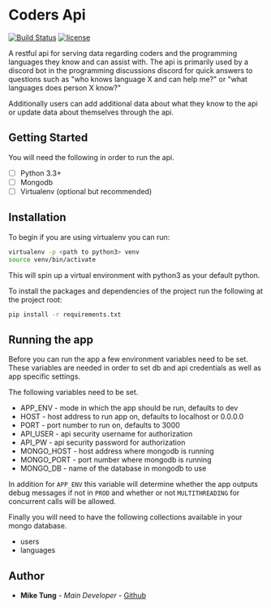 # Coders Api

[![Build Status][travis]](https://travis-ci.org/seekheart/coder_api)
[![license](https://img.shields.io/github/license/mashape/apistatus.svg)]()


A restful api for serving data regarding coders and the programming languages
they know and can assist with. The api is primarily used by a discord bot
in the programming discussions discord for quick answers to questions such as
"who knows language X and can help me?" or "what languages does person X know?"

Additionally users can add additional data about what they know to the api
or update data about themselves through the api.

## Getting Started

You will need the following in order to run the api.

- [ ] Python 3.3+
- [ ] Mongodb
- [ ] Virtualenv (optional but recommended)

## Installation

To begin if you are using virtualenv you can run:

```bash
virtualenv -p <path to python3> venv
source venv/bin/activate
```

This will spin up a virtual environment with python3 as your default python.

To install the packages and dependencies of the project run the following
at the project root:

```bash
pip install -r requirements.txt
```

## Running the app

Before you can run the app a few environment variables need to be set.
These variables are needed in order to set db and api credentials as well as app
specific settings.

The following variables need to be set.

* APP_ENV - mode in which the app should be run, defaults to dev
* HOST - host address to run app on, defaults to localhost or 0.0.0.0
* PORT - port number to run on, defaults to 3000
* API_USER - api security username for authorization
* API_PW - api security password for authorization
* MONGO_HOST - host address where mongodb is running
* MONGO_PORT - port number where mongodb is running
* MONGO_DB - name of the database in mongodb to use

In addition for `APP_ENV` this variable will determine whether the app outputs
debug messages if not in `PROD` and whether or not `MULTITHREADING` for 
concurrent calls will be allowed.

Finally you will need to have the following collections available in your
mongo database.

* users
* languages

## Author

* **Mike Tung** - *Main Developer* - [Github]

[Github]: https://github.com/seekheart
[travis]: https://travis-ci.org/seekheart/coder_api.svg?branch=dev